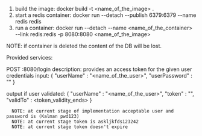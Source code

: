 1. build the image: docker build -t <name_of_the_image> .
2. start a redis container: docker run --detach --publish 6379:6379 --name redis redis
3. run a container: docker run --detach --name <name_of_the_container> --link redis:redis -p 8080:8080 <name_of_the_image>

NOTE: if container is deleted the content of the DB will be lost.

Provided services:

POST <host>:8080/login
  description: provides an access token for the given user credentials
  input:
      {
        "userName" : "<name_of_the_user>", 
        "userPassword" : "<userPassword>"
      }
  
  output
    if user validated:
      {
        "userName" : "<name_of_the_user>",
        "token" : "<token>",
        "validTo" : <token_validity_ends>
      }
      
      NOTE: at current stage of implementation acceptable user and password is (Kalman pwd123)
      NOTE: at current stage token is askljkfds123242
      NOTE: at current stage token doesn't expire
